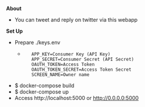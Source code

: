 **About**

* You can tweet and reply on twitter via this webapp

**Set Up**

* Prepare ./keys.env
    * ```
         APP_KEY=Consumer Key (API Key)
         APP_SECRET=Consumer Secret (API Secret)
         OAUTH_TOKEN=Access Token
         OAUTH_TOKEN_SECRET=Access Token Secret
         SCREEN_NAME=Owner name
* $ docker-compose build 
* $ docker-compose up
* Access http://localhost:5000 or http://0.0.0.0:5000

